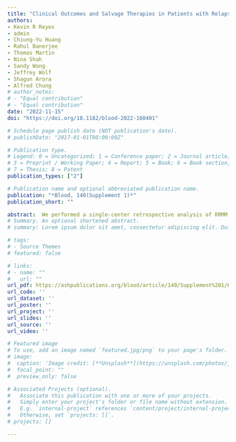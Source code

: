 ```yaml
---
title: "Clinical Outcomes and Salvage Therapies in Patients with Relapsed/Refractory Multiple Myeloma Following Progression on BCMA-Targeted CAR-T Therapy"
authors:
- Kevin R Reyes
- admin
- Chiung-Yu Huang
- Rahul Banerjee
- Thomas Martin
- Nina Shah
- Sandy Wong
- Jeffrey Wolf
- Shagun Arora
- Alfred Chung
# author_notes:
# - "Equal contribution"
# - "Equal contribution"
date: "2022-11-15"
doi: "https://doi.org/10.1182/blood-2022-160401"

# Schedule page publish date (NOT publication's date).
# publishDate: "2017-01-01T00:00:00Z"

# Publication type.
# Legend: 0 = Uncategorized; 1 = Conference paper; 2 = Journal article;
# 3 = Preprint / Working Paper; 4 = Report; 5 = Book; 6 = Book section;
# 7 = Thesis; 8 = Patent
publication_types: ["2"]

# Publication name and optional abbreviated publication name.
publication: "*Blood, 140(Supplement 1)*"
publication_short: ""

abstract:  We performed a single-center retrospective analysis of RRMM pts who received any BCMA CAR-T therapy between January 2017 and June 2022, including pts treated on clinical trials and those who received standard-of-care idecabtagene vicleucel or ciltacabtagene autoleucel. Demographic and disease-related characteristics prior to CAR-T infusion were collected. Progression-free survival (PFS), overall survival (OS), overall response rates (ORR) defined as partial response or better by International Myeloma Working Group criteria, and minimal residual disease (MRD) negativity were evaluated. Subgroup analysis of those who had PD after BCMA CAR-T was performed to assess overall survival (OS) from time of PD and types of salvage regimens utilized including ORR and treatment duration for subsequent line therapies. Time-to-event analysis was conducted using Kaplan-Meier methods.
# Summary. An optional shortened abstract.
# summary: Lorem ipsum dolor sit amet, consectetur adipiscing elit. Duis posuere tellus ac convallis placerat. Proin tincidunt magna sed ex sollicitudin condimentum.

# tags:
# - Source Themes
# featured: false

# links:
# - name: ""
#   url: ""
url_pdf: https://ashpublications.org/blood/article/140/Supplement%201/617/491227/Clinical-Outcomes-and-Salvage-Therapies-in
url_code: ''
url_dataset: ''
url_poster: ''
url_project: ''
url_slides: ''
url_source: ''
url_video: ''

# Featured image
# To use, add an image named `featured.jpg/png` to your page's folder. 
# image:
#  caption: 'Image credit: [**Unsplash**](https://unsplash.com/photos/jdD8gXaTZsc)'
#  focal_point: ""
#  preview_only: false

# Associated Projects (optional).
#   Associate this publication with one or more of your projects.
#   Simply enter your project's folder or file name without extension.
#   E.g. `internal-project` references `content/project/internal-project/index.md`.
#   Otherwise, set `projects: []`.
# projects: []

---
```


